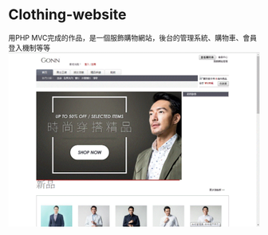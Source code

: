 # Clothing-website
用PHP MVC完成的作品，是一個服飾購物網站，後台的管理系統、購物車、會員登入機制等等
![image](https://github.com/rose5566/Clothing-website/blob/master/product/homepage.gif)
